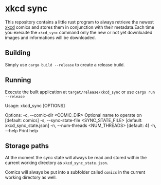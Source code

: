 # xkcd sync

This repository contains a little rust program to always retrieve the newest
[xkcd](http://xkcd.com) comics and stores them in conjunction with their
metadata.Each time you execute the `xkcd_sync` command only the new or not yet
downloaded images and informations will be downloaded.

## Building

Simply use `cargo build --release` to create a release build.

## Running

Execute the built application at `target/release/xkcd_sync` or use `cargo run --release`

Usage: xkcd_sync [OPTIONS]

  Options:
    -c, --comic-dir <COMIC_DIR>              Optional name to operate on [default: comics]
    -s, --sync-state-file <SYNC_STATE_FILE>  [default: xkcd_sync_state.json]
    -n, --num-threads <NUM_THREADS>          [default: 4]
    -h, --help                               Print help

## Storage paths

At the moment the sync state will always be read and stored within the current
working directory as `xkcd_sync_state.json`.

Comics will always be put into a subfolder called `comics` in the current
working directory as well.
